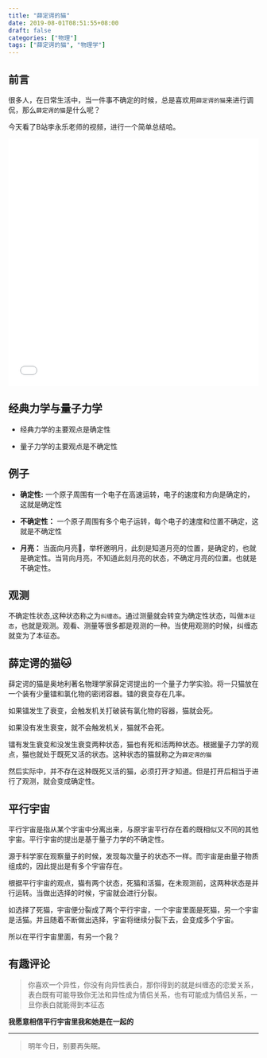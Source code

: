 ```yaml
---
title: "薛定谔的猫"
date: 2019-08-01T08:51:55+08:00
draft: false
categories: ["物理"]
tags: ["薛定谔的猫", "物理学"]
---
```


## 前言

很多人，在日常生活中，当一件事不确定的时候，总是喜欢用`薛定谔的猫`来进行调侃，那么`薛定谔的猫`是什么呢？

今天看了B站李永乐老师的视频，进行一个简单总结哈。

<iframe height=498 width=100% src="//player.bilibili.com/player.html?aid=25429880&cid=43226717&page=1" frameborder=0 allowfullscreen></iframe>

## 经典力学与量子力学

* 经典力学的主要观点是确定性

* 量子力学的主要观点是不确定性

## 例子

* **确定性:** 一个原子周围有一个电子在高速运转，电子的速度和方向是确定的，这就是确定性

* **不确定性：** 一个原子周围有多个电子运转，每个电子的速度和位置不确定，这就是不确定性

* **月亮：** 当面向月亮🌙，举杯邀明月，此刻是知道月亮的位置，是确定的，也就是确定性。当背向月亮，不知道此刻月亮的状态，不确定月亮的位置。也就是不确定性。

## 观测

不确定性状态,这种状态称之为`纠缠态`。通过测量就会转变为确定性状态，叫做`本征态`，也就是观测。观看、测量等很多都是观测的一种。当使用观测的时候，纠缠态就变为了本征态。

## 薛定谔的猫🐱

薛定谔的猫是奥地利著名物理学家薛定谔提出的一个量子力学实验。将一只猫放在一个装有少量镭和氯化物的密闭容器。镭的衰变存在几率。

如果镭发生了衰变，会触发机关打破装有氯化物的容器，猫就会死。

如果没有发生衰变，就不会触发机关，猫就不会死。

镭有发生衰变和没发生衰变两种状态，猫也有死和活两种状态。根据量子力学的观点，猫也就处于既死又活的状态。这种状态的猫就称之为`薛定谔的猫`

然后实际中，并不存在这种既死又活的猫，必须打开才知道。但是打开后相当于进行了观测，就会变成确定性。

## 平行宇宙

平行宇宙是指从某个宇宙中分离出来，与原宇宙平行存在着的既相似又不同的其他宇宙。平行宇宙的提出是基于量子力学的不确定性。

源于科学家在观察量子的时候，发现每次量子的状态不一样。而宇宙是由量子物质组成的，因此提出是有多个宇宙存在。

根据平行宇宙的观点，猫有两个状态，死猫和活猫，在未观测前，这两种状态是并行运转。当做出选择的时候，宇宙就会进行分裂。

如选择了死猫，宇宙便分裂成了两个平行宇宙，一个宇宙里面是死猫，另一个宇宙是活猫。并且随着不断做出选择，宇宙将继续分裂下去，会变成多个宇宙。

所以在平行宇宙里面，有另一个我？

## 有趣评论

> 你喜欢一个异性，你没有向异性表白，那你得到的就是纠缠态的恋爱关系，表白既有可能导致你无法和异性成为情侣关系，也有可能成为情侣关系，一旦你表白就能得到本征态

**我愿意相信平行宇宙里我和她是在一起的**

---

> 明年今日，别要再失眠。


